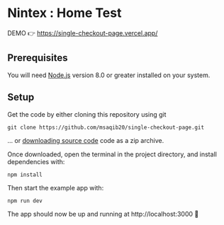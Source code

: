 # Nintex : Home Test

DEMO 👉 https://single-checkout-page.vercel.app/

## Prerequisites

You will need [Node.js](https://nodejs.org) version 8.0 or greater installed on your system.

## Setup

Get the code by either cloning this repository using git

```
git clone https://github.com/msaqib20/single-checkout-page.git
```

... or [downloading source code](https://github.com/msaqib20/single-checkout-page/archive/master.zip) code as a zip archive.

Once downloaded, open the terminal in the project directory, and install dependencies with:

```
npm install
```

Then start the example app with:

```
npm run dev
```

The app should now be up and running at http://localhost:3000 🚀
